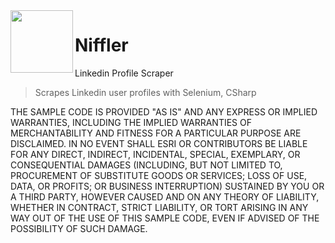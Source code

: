 <img  align="left" src="/Resources/niffler.ico" width="100" height="100"> 

  # Niffler
  Linkedin Profile Scraper
  
  > Scrapes Linkedin user profiles with Selenium, CSharp



THE SAMPLE CODE IS PROVIDED "AS IS" AND ANY EXPRESS OR IMPLIED WARRANTIES, INCLUDING THE IMPLIED WARRANTIES OF MERCHANTABILITY AND FITNESS FOR A PARTICULAR PURPOSE ARE DISCLAIMED. IN NO EVENT SHALL ESRI OR CONTRIBUTORS BE LIABLE FOR ANY DIRECT, INDIRECT, INCIDENTAL, SPECIAL, EXEMPLARY, OR CONSEQUENTIAL DAMAGES (INCLUDING, BUT NOT LIMITED TO, PROCUREMENT OF SUBSTITUTE GOODS OR SERVICES; LOSS OF USE, DATA, OR PROFITS; OR BUSINESS INTERRUPTION) SUSTAINED BY YOU OR A THIRD PARTY, HOWEVER CAUSED AND ON ANY THEORY OF LIABILITY, WHETHER IN CONTRACT, STRICT LIABILITY, OR TORT ARISING IN ANY WAY OUT OF THE USE OF THIS SAMPLE CODE, EVEN IF ADVISED OF THE POSSIBILITY OF SUCH DAMAGE.
